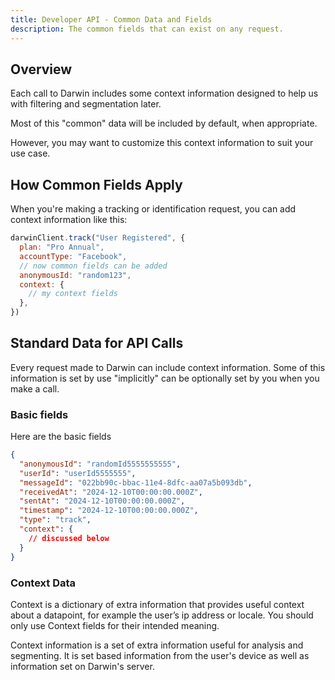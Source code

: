 ```yaml
---
title: Developer API - Common Data and Fields
description: The common fields that can exist on any request.
---
```


## Overview

Each call to Darwin includes some context information designed to help us with filtering and segmentation later.

Most of this "common" data will be included by default, when appropriate.

However, you may want to customize this context information to suit your use case.

## How Common Fields Apply

When you're making a tracking or identification request, you can add context information like this:

```js
darwinClient.track("User Registered", {
  plan: "Pro Annual",
  accountType: "Facebook",
  // now common fields can be added
  anonymousId: "random123",
  context: {
    // my context fields
  },
})
```

## Standard Data for API Calls

Every request made to Darwin can include context information. Some of this information is set by use "implicitly" can be optionally set by you when you make a call.

### Basic fields

Here are the basic fields

```json
{
  "anonymousId": "randomId5555555555",
  "userId": "userId5555555",
  "messageId": "022bb90c-bbac-11e4-8dfc-aa07a5b093db",
  "receivedAt": "2024-12-10T00:00:00.000Z",
  "sentAt": "2024-12-10T00:00:00.000Z",
  "timestamp": "2024-12-10T00:00:00.000Z",
  "type": "track",
  "context": {
    // discussed below
  }
}
```

<elem-table></elem-table>

### Context Data

Context is a dictionary of extra information that provides useful context about a datapoint, for example the user’s ip address or locale. You should only use Context fields for their intended meaning.

Context information is a set of extra information useful for analysis and segmenting. It is set based information from the user's device as well as information set on Darwin's server.

<elem-table fields="context"></elem-table>
